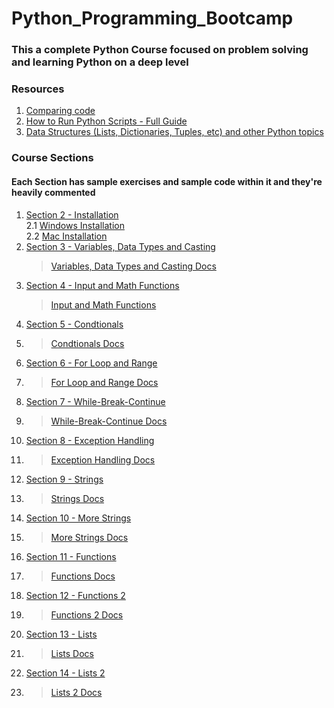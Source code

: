 # Python_Programming_Bootcamp

### This a complete Python Course focused on problem solving and learning Python on a deep level

### Resources 
1. [Comparing code](https://diffnow.com/compare-clips)
2. [How to Run Python Scripts - Full Guide](https://realpython.com/run-python-scripts/)
3. [Data Structures (Lists, Dictionaries, Tuples, etc) and other Python topics](https://docs.python.org/3/tutorial/datastructures.html)
### Course Sections
#### Each Section has sample exercises and sample code within it and they're heavily commented
1. [Section 2 - Installation](https://github.com/clexys/Python_Programming_Bootcamp/tree/Mike/PDF%20Docs/Section2_Installation)  
    2.1 [Windows Installation](https://github.com/clexys/Python_Programming_Bootcamp/blob/Mike/PDF%20Docs/Section2_Installation/Install%2BPython%2Bon%2BWindows.pdf)  
    2.2 [Mac Installation](https://github.com/clexys/Python_Programming_Bootcamp/blob/Mike/PDF%20Docs/Section2_Installation/Install%2BPython%2BMacOS.pdf)
3. [Section 3 - Variables, Data Types and Casting](https://github.com/clexys/Python_Programming_Bootcamp/tree/Mike/Course_Exercises/Section2)
     > [Variables, Data Types and Casting Docs](https://github.com/clexys/Python_Programming_Bootcamp/tree/Mike/PDF%20Docs/Section3_Variables_DataTypes_Casting)
5. [Section 4 - Input and Math Functions](https://github.com/clexys/Python_Programming_Bootcamp/tree/Mike/Course_Exercises/Section4)
     > [Input and Math Functions](https://github.com/clexys/Python_Programming_Bootcamp/tree/Mike/PDF%20Docs/Section4_Input%26Math_Functions)
7. [Section 5 - Condtionals](https://github.com/clexys/Python_Programming_Bootcamp/tree/Mike/Course_Exercises/Section5_Conditionals)
8.   > [Condtionals Docs](https://github.com/clexys/Python_Programming_Bootcamp/tree/Mike/PDF%20Docs/Section5_Conditionals)
9. [Section 6 - For Loop and Range](https://github.com/clexys/Python_Programming_Bootcamp/tree/Mike/Course_Exercises/Section6_For_%26Range)
10.  > [For Loop and Range Docs](https://github.com/clexys/Python_Programming_Bootcamp/tree/Mike/PDF%20Docs/Section6_For_and_Range)
11. [Section 7 - While-Break-Continue](https://github.com/clexys/Python_Programming_Bootcamp/tree/Mike/Course_Exercises/Section7_While_Continue_Break)
12.  > [While-Break-Continue Docs](https://github.com/clexys/Python_Programming_Bootcamp/tree/Mike/PDF%20Docs/Section7_While_Continue_Break)
13. [Section 8 - Exception Handling](https://github.com/clexys/Python_Programming_Bootcamp/tree/Mike/Course_Exercises/Exception_Handling)
14.  > [Exception Handling Docs](https://github.com/clexys/Python_Programming_Bootcamp/tree/Mike/PDF%20Docs/Section8_ExceptionHandling)
15. [Section 9 - Strings](https://github.com/clexys/Python_Programming_Bootcamp/tree/Mike/Course_Exercises/Strings)
16.  > [Strings Docs](https://github.com/clexys/Python_Programming_Bootcamp/tree/Mike/PDF%20Docs/Section9_Strings)
17. [Section 10 - More Strings](https://github.com/clexys/Python_Programming_Bootcamp/tree/Mike/Course_Exercises/Section10_More_Strings)
18.   > [More Strings Docs](https://github.com/clexys/Python_Programming_Bootcamp/tree/Mike/PDF%20Docs/Section10_More_Strings)
19. [Section 11 - Functions](https://github.com/clexys/Python_Programming_Bootcamp/tree/Mike/Course_Exercises/Section11_Functions)
20.   > [Functions Docs](https://github.com/clexys/Python_Programming_Bootcamp/tree/Mike/PDF%20Docs/Section11_Functions)
21. [Section 12 - Functions 2](https://github.com/clexys/Python_Programming_Bootcamp/tree/Mike/Course_Exercises/Section12_Functions_2)
22.   >  [Functions 2 Docs](https://github.com/clexys/Python_Programming_Bootcamp/tree/Mike/PDF%20Docs/Section11_Functions)
23. [Section 13 - Lists](https://github.com/clexys/Python_Programming_Bootcamp/tree/Mike/Course_Exercises/Section13_Lists_1)
24.   > [Lists Docs](https://github.com/clexys/Python_Programming_Bootcamp/tree/Mike/PDF%20Docs/Section13_Lists)
25. [Section 14 - Lists 2](https://github.com/clexys/Python_Programming_Bootcamp/tree/Mike/Course_Exercises/Section14_Lists2)
26.   > [Lists 2 Docs](https://github.com/clexys/Python_Programming_Bootcamp/tree/Mike/PDF%20Docs/Section14_Lists_2)
